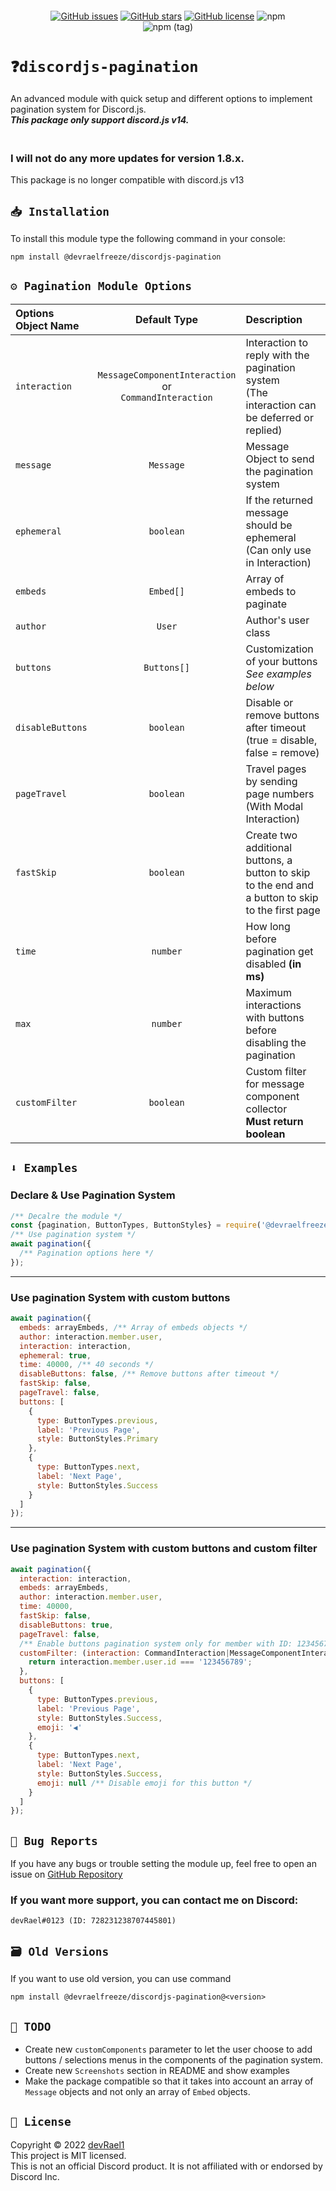 <p align="center"><a href="https://nodei.co/npm/@devraelfreeze/discordjs-pagination/"><img src="https://nodei.co/npm/@devraelfreeze/discordjs-pagination.png" alt=""></a></p>

<div align="center">
<a href="https://github.com/devRael1/discordjs-pagination/issues"><img alt="GitHub issues" src="https://img.shields.io/github/issues/devRael1/discordjs-pagination"></a>
<a href="https://github.com/devRael1/discordjs-pagination/stargazers"><img alt="GitHub stars" src="https://img.shields.io/github/stars/devRael1/discordjs-pagination"></a>
<a href="https://github.com/devRael1/discordjs-pagination/blob/master/MIT-LICENCE"><img alt="GitHub license" src="https://img.shields.io/github/license/devRael1/discordjs-pagination?color=red"></a>
<img alt="npm" src="https://img.shields.io/npm/dw/@devraelfreeze/discordjs-pagination?color=purple">
<br>
<img alt="npm (tag)" src="https://img.shields.io/npm/v/@devraelfreeze/discordjs-pagination/latest?color=yellow&label=%40devraelfreeze%2Fdiscordjs-pagination">
</div>

# `❓discordjs-pagination`

An advanced module with quick setup and different options to implement pagination system for Discord.js.
<br>**_This package only support discord.js v14._**

### <br>I will not do any more updates for version 1.8.x.

This package is no longer compatible with discord.js v13

## `📥 Installation`

To install this module type the following command in your console:

```
npm install @devraelfreeze/discordjs-pagination
```

## `⚙️ Pagination Module Options`

| Options Object Name |                           Default Type                           | Description                                                                                        |
|:--------------------|:----------------------------------------------------------------:|:---------------------------------------------------------------------------------------------------|
| `interaction`       | `MessageComponentInteraction` <br />or<br />`CommandInteraction` | Interaction to reply with the pagination system <br />(The interaction can be deferred or replied) |
| `message`           |                            `Message`                             | Message Object to send the pagination system                                                       |
| `ephemeral`         |                            `boolean`                             | If the returned message should be ephemeral (Can only use in Interaction)                          |
| `embeds`            |                            `Embed[]`                             | Array of embeds to paginate                                                                        |
| `author`            |                              `User`                              | Author's user class                                                                                |
| `buttons`           |                           `Buttons[]`                            | Customization of your buttons <br />*See examples below*                                           |
| `disableButtons`    |                            `boolean`                             | Disable or remove buttons after timeout (true = disable, false = remove)                           |
| `pageTravel`        |                            `boolean`                             | Travel pages by sending page numbers (With Modal Interaction)                                      |
| `fastSkip`          |                            `boolean`                             | Create two additional buttons, a button to skip to the end and a button to skip to the first page  |
| `time`              |                             `number`                             | How long before pagination get disabled **(in ms)**                                                |
| `max`               |                             `number`                             | Maximum interactions with buttons before disabling the pagination                                  |
| `customFilter`      |                            `boolean`                             | Custom filter for message component collector <br /> **Must return boolean**                       |

## `⬇️ Examples`

### Declare & Use Pagination System

```js
/** Decalre the module */
const {pagination, ButtonTypes, ButtonStyles} = require('@devraelfreeze/discordjs-pagination');
/** Use pagination system */
await pagination({
  /** Pagination options here */
});
```

---

### Use pagination System with custom buttons

```js
await pagination({
  embeds: arrayEmbeds, /** Array of embeds objects */
  author: interaction.member.user,
  interaction: interaction,
  ephemeral: true,
  time: 40000, /** 40 seconds */
  disableButtons: false, /** Remove buttons after timeout */
  fastSkip: false,
  pageTravel: false,
  buttons: [
    {
      type: ButtonTypes.previous,
      label: 'Previous Page',
      style: ButtonStyles.Primary
    },
    {
      type: ButtonTypes.next,
      label: 'Next Page',
      style: ButtonStyles.Success
    }
  ]
});
```

---

### Use pagination System with custom buttons and custom filter

```js
await pagination({
  interaction: interaction,
  embeds: arrayEmbeds,
  author: interaction.member.user,
  time: 40000,
  fastSkip: false,
  disableButtons: true,
  pageTravel: false,
  /** Enable buttons pagination system only for member with ID: 123456789 */
  customFilter: (interaction: CommandInteraction|MessageComponentInteraction) => {
    return interaction.member.user.id === '123456789';
  },
  buttons: [
    {
      type: ButtonTypes.previous,
      label: 'Previous Page',
      style: ButtonStyles.Success,
      emoji: '◀️'
    },
    {
      type: ButtonTypes.next,
      label: 'Next Page',
      style: ButtonStyles.Success,
      emoji: null /** Disable emoji for this button */
    }
  ]
});
```
## `🐛 Bug Reports`

If you have any bugs or trouble setting the module up, feel free to open an issue
on [GitHub Repository](https://github.com/devRael1/discordjs-pagination)
<br>

### If you want more support, you can contact me on Discord:
`devRael#0123 (ID: 728231238707445801)`
## `🗃️ Old Versions`
If you want to use old version, you can use command
```
npm install @devraelfreeze/discordjs-pagination@<version>
```
## `🧾 TODO`

* Create new `customComponents` parameter to let the user choose to add buttons / selections menus in the
  components of the pagination system.
* Create new `Screenshots` section in README and show examples
* Make the package compatible so that it takes into account an array of `Message` objects and not only an array of 
  `Embed` objects.

## `📝 License`
Copyright © 2022 [devRael1](https://github.com/devRael1)
<br>This project is MIT licensed.
<br>This is not an official Discord product. It is not affiliated with or endorsed by Discord Inc.
